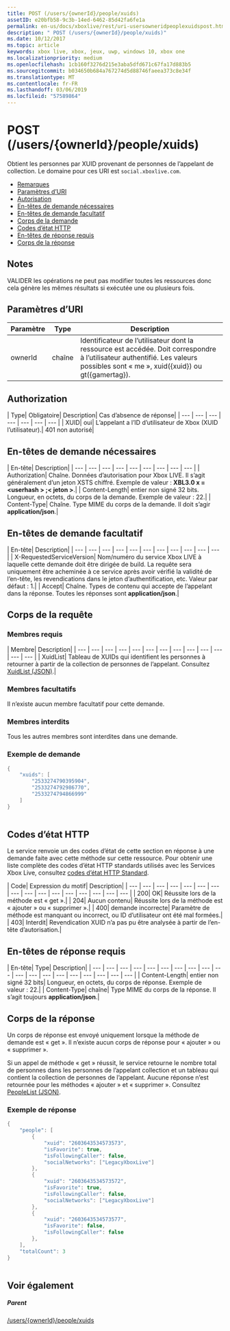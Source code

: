 ```yaml
---
title: POST (/users/{ownerId}/people/xuids)
assetID: e20bfb58-9c3b-14ed-6462-85d42fa6fe1a
permalink: en-us/docs/xboxlive/rest/uri-usersowneridpeoplexuidspost.html
description: " POST (/users/{ownerId}/people/xuids)"
ms.date: 10/12/2017
ms.topic: article
keywords: xbox live, xbox, jeux, uwp, windows 10, xbox one
ms.localizationpriority: medium
ms.openlocfilehash: 1cb160f3276d215e3aba5dfd671c67fa17d883b5
ms.sourcegitcommit: b034650b684a767274d5d88746faeea373c8e34f
ms.translationtype: MT
ms.contentlocale: fr-FR
ms.lasthandoff: 03/06/2019
ms.locfileid: "57589864"
---
```

# <a name="post-usersowneridpeoplexuids"></a>POST (/users/{ownerId}/people/xuids)
Obtient les personnes par XUID provenant de personnes de l’appelant de collection. Le domaine pour ces URI est `social.xboxlive.com`.
 
  * [Remarques](#ID4EV)
  * [Paramètres d’URI](#ID4E5)
  * [Autorisation](#ID4EJB)
  * [En-têtes de demande nécessaires](#ID4ERC)
  * [En-têtes de demande facultatif](#ID4EBE)
  * [Corps de la demande](#ID4EHF)
  * [Codes d’état HTTP](#ID4EKH)
  * [En-têtes de réponse requis](#ID4ENBAC)
  * [Corps de la réponse](#ID4EZCAC)
 
<a id="ID4EV"></a>

 
## <a name="remarks"></a>Notes
 
VALIDER les opérations ne peut pas modifier toutes les ressources donc cela génère les mêmes résultats si exécutée une ou plusieurs fois.
  
<a id="ID4E5"></a>

 
## <a name="uri-parameters"></a>Paramètres d’URI
 
| Paramètre| Type| Description| 
| --- | --- | --- | 
| ownerId| chaîne| Identificateur de l’utilisateur dont la ressource est accédée. Doit correspondre à l’utilisateur authentifié. Les valeurs possibles sont « me », xuid({xuid}) ou gt({gamertag}).| 
  
<a id="ID4EJB"></a>

 
## <a name="authorization"></a>Authorization
 
| Type| Obligatoire| Description| Cas d’absence de réponse| 
| --- | --- | --- | --- | --- | --- | --- | 
| XUID| oui| L’appelant a l’ID d’utilisateur de Xbox (XUID l’utilisateur).| 401 non autorisé| 
  
<a id="ID4ERC"></a>

 
## <a name="required-request-headers"></a>En-têtes de demande nécessaires
 
| En-tête| Description| 
| --- | --- | --- | --- | --- | --- | --- | --- | --- | 
| Authorization| Chaîne. Données d’autorisation pour Xbox LIVE. Il s’agit généralement d’un jeton XSTS chiffré. Exemple de valeur : <b>XBL3.0 x =&lt;userhash > ;&lt; jeton ></b>.| 
| Content-Length| entier non signé 32 bits. Longueur, en octets, du corps de la demande. Exemple de valeur : 22.| 
| Content-Type| Chaîne. Type MIME du corps de la demande. Il doit s’agir <b>application/json</b>.| 
  
<a id="ID4EBE"></a>

 
## <a name="optional-request-headers"></a>En-têtes de demande facultatif
 
| En-tête| Description| 
| --- | --- | --- | --- | --- | --- | --- | --- | --- | --- | --- | 
| X-RequestedServiceVersion| Nom/numéro du service Xbox LIVE à laquelle cette demande doit être dirigée de build. La requête sera uniquement être acheminée à ce service après avoir vérifié la validité de l’en-tête, les revendications dans le jeton d’authentification, etc. Valeur par défaut : 1.| 
| Accept| Chaîne. Types de contenu qui accepte de l’appelant dans la réponse. Toutes les réponses sont <b>application/json</b>.| 
  
<a id="ID4EHF"></a>

 
## <a name="request-body"></a>Corps de la requête
 
<a id="ID4ENF"></a>

 
### <a name="required-members"></a>Membres requis
 
| Membre| Description| 
| --- | --- | --- | --- | --- | --- | --- | --- | --- | --- | --- | --- | --- | 
| XuidList| Tableau de XUIDs qui identifient les personnes à retourner à partir de la collection de personnes de l’appelant. Consultez [XuidList (JSON)](../../json/json-xuidlist.md).| 
  
<a id="ID4EKG"></a>

 
### <a name="optional-members"></a>Membres facultatifs
 
Il n’existe aucun membre facultatif pour cette demande.
  
<a id="ID4EVG"></a>

 
### <a name="prohibited-members"></a>Membres interdits
 
Tous les autres membres sont interdites dans une demande.
  
<a id="ID4EAH"></a>

 
### <a name="sample-request"></a>Exemple de demande
 

```cpp
{
    "xuids": [
        "2533274790395904", 
        "2533274792986770", 
        "2533274794866999"
    ]
}
      
```

   
<a id="ID4EKH"></a>

 
## <a name="http-status-codes"></a>Codes d’état HTTP
 
Le service renvoie un des codes d’état de cette section en réponse à une demande faite avec cette méthode sur cette ressource. Pour obtenir une liste complète des codes d’état HTTP standards utilisés avec les Services Xbox Live, consultez [codes d’état HTTP Standard](../../additional/httpstatuscodes.md).
 
| Code| Expression du motif| Description| 
| --- | --- | --- | --- | --- | --- | --- | --- | --- | --- | --- | --- | --- | --- | --- | --- | 
| 200| OK| Réussite lors de la méthode est « get ».| 
| 204| Aucun contenu| Réussite lors de la méthode est « ajouter » ou « supprimer ».| 
| 400| demande incorrecte| Paramètre de méthode est manquant ou incorrect, ou ID d’utilisateur ont été mal formées.| 
| 403| Interdit| Revendication XUID n’a pas pu être analysée à partir de l’en-tête d’autorisation.| 
  
<a id="ID4ENBAC"></a>

 
## <a name="required-response-headers"></a>En-têtes de réponse requis
 
| En-tête| Type| Description| 
| --- | --- | --- | --- | --- | --- | --- | --- | --- | --- | --- | --- | --- | --- | --- | --- | --- | --- | --- | 
| Content-Length| entier non signé 32 bits| Longueur, en octets, du corps de réponse. Exemple de valeur : 22.| 
| Content-Type| chaîne| Type MIME du corps de la réponse. Il s’agit toujours <b>application/json</b>.| 
  
<a id="ID4EZCAC"></a>

 
## <a name="response-body"></a>Corps de la réponse
 
Un corps de réponse est envoyé uniquement lorsque la méthode de demande est « get ». Il n’existe aucun corps de réponse pour « ajouter » ou « supprimer ».
 
Si un appel de méthode « get » réussit, le service retourne le nombre total de personnes dans les personnes de l’appelant collection et un tableau qui contient la collection de personnes de l’appelant. Aucune réponse n’est retournée pour les méthodes « ajouter » et « supprimer ». Consultez [PeopleList (JSON)](../../json/json-peoplelist.md).
 
<a id="ID4EHDAC"></a>

 
### <a name="sample-response"></a>Exemple de réponse
 

```cpp
{
    "people": [
        {
            "xuid": "2603643534573573",
            "isFavorite": true,
            "isFollowingCaller": false,
            "socialNetworks": ["LegacyXboxLive"]
        },
        {
            "xuid": "2603643534573572",
            "isFavorite": true,
            "isFollowingCaller": false,
            "socialNetworks": ["LegacyXboxLive"]
        },
        {
            "xuid": "2603643534573577",
            "isFavorite": false,
            "isFollowingCaller": false
        },
    ],
    "totalCount": 3
}
         
```

   
<a id="ID4ERDAC"></a>

 
## <a name="see-also"></a>Voir également
 
<a id="ID4ETDAC"></a>

 
##### <a name="parent"></a>Parent 

[/users/{ownerId}/people/xuids](uri-usersowneridpeoplexuids.md)

   